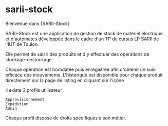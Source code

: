 # sarii-stock

Bienvenue dans {SARII-Stock}

SARII-Stock est une application de gestion de stock de matériel électrique et d'automates développée dans le cadre d'un TP du cursus LP SARII de l'IUT de Toulon.

Elle permet de saisir des produits et d'y effectuer des opérations de stockage-destockage.

Chaque opération est horodatée puis enregistrée afin d'obtenir un suivi efficace des mouvements. L'historique est disponible pour chaque produit directement sur la page de listing en cliquant sur l'icône

Il existe 3 profils utilisateur :

    Approvisionnement
    Expédition
    Admin

Chaque profil dispose de droits spécifiques à son métier.
